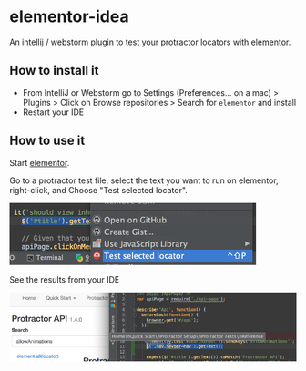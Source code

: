 elementor-idea
==============

An intellij / webstorm plugin to test your protractor locators with
[elementor](https://github.com/andresdominguez/elementor).

## How to install it

* From IntelliJ or Webstorm go to Settings (Preferences... on a mac) >
Plugins > Click on Browse repositories > Search for `elementor` and install
* Restart your IDE

## How to use it

Start [elementor](https://github.com/andresdominguez/elementor).

Go to a protractor test file, select the text you want to run on elementor,
right-click, and Choose "Test selected locator".

![menu](doc/menu.png)

See the results from your IDE

![results](doc/results.png)
